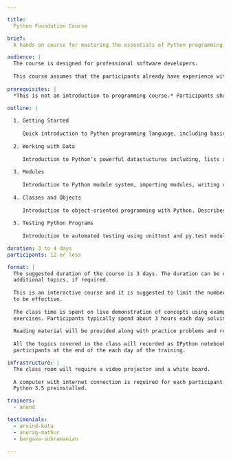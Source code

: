 ```yaml
---

title:
  Python Foundation Course

brief:
  A hands on course for mastering the essentials of Python programming language and using it to solve real-world problems.

audience: |
  The course is designed for professional software developers.
  
  This course assumes that the participants already have experience with some programming language. Prior exposure to Python is not required.
  
prerequisites: |
  *This is not an introduction to programming course.* Participants should already be familiar with the basic concepts of programming like variables, assignment, functions, loops, arrays etc.

outline: |
  
  1. Getting Started
     
     Quick introduction to Python programming language, including basic data types, functions, methods, modules, conditionals and loops.
     
  2. Working with Data
     
     Introduction to Python’s powerful datastuctures including, lists and dictionaries. Also covers list comprehensions, processing text and working with files.
     
  3. Modules
     
     Introduction to Python module system, importing modules, writing custom modules, documenting code using docstrings and installing third-party modules. This section concludes with a tour of Python standard library covering modules related to file system handling, downloading stuff from web, JSON and working with APIs.
     
  4. Classes and Objects
     
     Introduction to object-oriented programming with Python. Describes how classes offer a different programming model. Covers writing classes, object creation, inheritance and exception handling.
     
  5. Testing Python Programs
     
     Introduction to automated testing using unittest and py.test modules.

duration: 3 to 4 days
participants: 12 or less

format: |
  The suggested duration of the course is 3 days. The duration can be extended to 4 days to cover some
  additional topics, if required.
  
  This is an interactive course and it is suggested to limit the number of participants to 12 or less for it
  to be effective.
  
  The class time is spent on live demonstration of concepts using examples and hands-on programming
  exercises. Participants typically spend about 3 hours each day solving programming exercises.
  
  Reading material will be provided along with practice problems and references.
  
  All the topics covered in the class will recorded as IPython notebook and shared with all the
  participants at the end of the each day of the training.

infrastructure: |
  The class room will require a video projector and a white board.
  
  A computer with internet connection is required for each participant. The computers must have
  Python 3.5 preinstalled.

trainers:
  - anand

testimonials:
  - arvind-kota
  - anurag-mathur
  - bargava-subramanian

---
```


